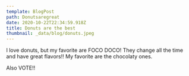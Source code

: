 ```yaml
---
template: BlogPost
path: Donutsaregreat
date: 2020-10-22T22:34:59.918Z
title: Donuts are the best
thumbnail: _data/blog/donuts.jpeg
---
```

I love donuts, but my favorite are FOCO DOCO! They change all the time and have great flavors!! My favorite are the chocolaty ones.



Also VOTE!!